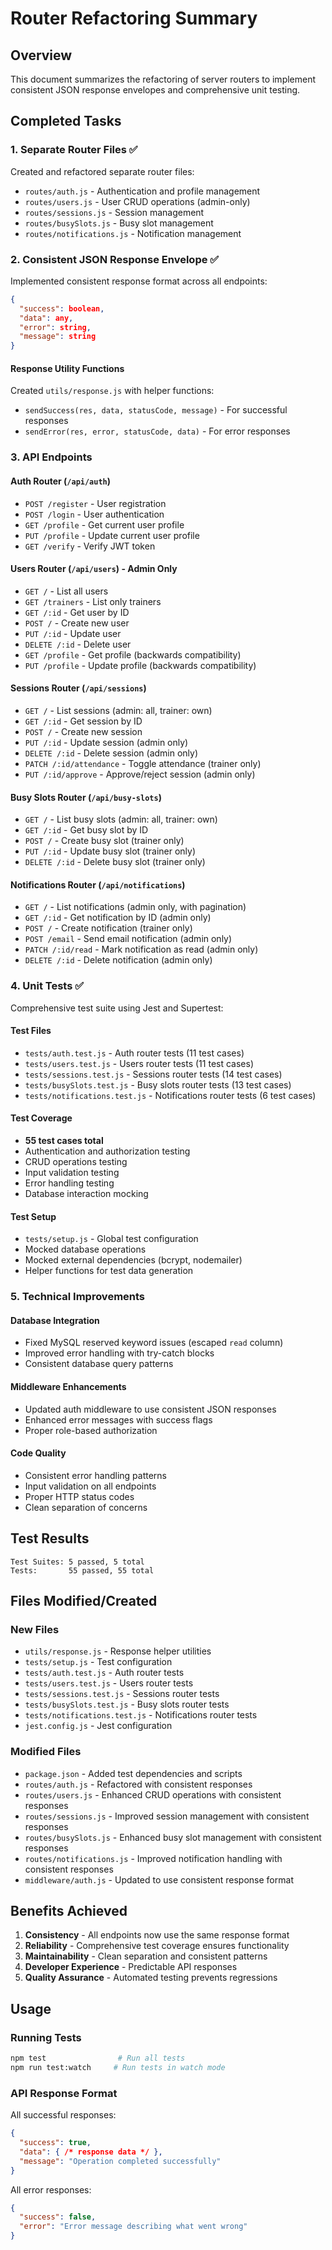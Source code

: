 # Router Refactoring Summary

## Overview
This document summarizes the refactoring of server routers to implement consistent JSON response envelopes and comprehensive unit testing.

## Completed Tasks

### 1. Separate Router Files ✅
Created and refactored separate router files:
- `routes/auth.js` - Authentication and profile management
- `routes/users.js` - User CRUD operations (admin-only)
- `routes/sessions.js` - Session management 
- `routes/busySlots.js` - Busy slot management
- `routes/notifications.js` - Notification management

### 2. Consistent JSON Response Envelope ✅
Implemented consistent response format across all endpoints:
```json
{
  "success": boolean,
  "data": any,
  "error": string,
  "message": string
}
```

#### Response Utility Functions
Created `utils/response.js` with helper functions:
- `sendSuccess(res, data, statusCode, message)` - For successful responses
- `sendError(res, error, statusCode, data)` - For error responses

### 3. API Endpoints

#### Auth Router (`/api/auth`)
- `POST /register` - User registration
- `POST /login` - User authentication  
- `GET /profile` - Get current user profile
- `PUT /profile` - Update current user profile
- `GET /verify` - Verify JWT token

#### Users Router (`/api/users`) - Admin Only
- `GET /` - List all users
- `GET /trainers` - List only trainers
- `GET /:id` - Get user by ID
- `POST /` - Create new user
- `PUT /:id` - Update user
- `DELETE /:id` - Delete user
- `GET /profile` - Get profile (backwards compatibility)
- `PUT /profile` - Update profile (backwards compatibility)

#### Sessions Router (`/api/sessions`)
- `GET /` - List sessions (admin: all, trainer: own)
- `GET /:id` - Get session by ID
- `POST /` - Create new session
- `PUT /:id` - Update session (admin only)
- `DELETE /:id` - Delete session (admin only)
- `PATCH /:id/attendance` - Toggle attendance (trainer only)
- `PUT /:id/approve` - Approve/reject session (admin only)

#### Busy Slots Router (`/api/busy-slots`)
- `GET /` - List busy slots (admin: all, trainer: own)
- `GET /:id` - Get busy slot by ID
- `POST /` - Create busy slot (trainer only)
- `PUT /:id` - Update busy slot (trainer only)
- `DELETE /:id` - Delete busy slot (trainer only)

#### Notifications Router (`/api/notifications`)
- `GET /` - List notifications (admin only, with pagination)
- `GET /:id` - Get notification by ID (admin only)
- `POST /` - Create notification (trainer only)
- `POST /email` - Send email notification (admin only)
- `PATCH /:id/read` - Mark notification as read (admin only)
- `DELETE /:id` - Delete notification (admin only)

### 4. Unit Tests ✅
Comprehensive test suite using Jest and Supertest:

#### Test Files
- `tests/auth.test.js` - Auth router tests (11 test cases)
- `tests/users.test.js` - Users router tests (11 test cases) 
- `tests/sessions.test.js` - Sessions router tests (14 test cases)
- `tests/busySlots.test.js` - Busy slots router tests (13 test cases)
- `tests/notifications.test.js` - Notifications router tests (6 test cases)

#### Test Coverage
- **55 test cases total**
- Authentication and authorization testing
- CRUD operations testing
- Input validation testing
- Error handling testing
- Database interaction mocking

#### Test Setup
- `tests/setup.js` - Global test configuration
- Mocked database operations
- Mocked external dependencies (bcrypt, nodemailer)
- Helper functions for test data generation

### 5. Technical Improvements

#### Database Integration
- Fixed MySQL reserved keyword issues (escaped `read` column)
- Improved error handling with try-catch blocks
- Consistent database query patterns

#### Middleware Enhancements
- Updated auth middleware to use consistent JSON responses
- Enhanced error messages with success flags
- Proper role-based authorization

#### Code Quality
- Consistent error handling patterns
- Input validation on all endpoints
- Proper HTTP status codes
- Clean separation of concerns

## Test Results
```
Test Suites: 5 passed, 5 total
Tests:       55 passed, 55 total
```

## Files Modified/Created

### New Files
- `utils/response.js` - Response helper utilities
- `tests/setup.js` - Test configuration
- `tests/auth.test.js` - Auth router tests
- `tests/users.test.js` - Users router tests  
- `tests/sessions.test.js` - Sessions router tests
- `tests/busySlots.test.js` - Busy slots router tests
- `tests/notifications.test.js` - Notifications router tests
- `jest.config.js` - Jest configuration

### Modified Files
- `package.json` - Added test dependencies and scripts
- `routes/auth.js` - Refactored with consistent responses
- `routes/users.js` - Enhanced CRUD operations with consistent responses
- `routes/sessions.js` - Improved session management with consistent responses
- `routes/busySlots.js` - Enhanced busy slot management with consistent responses
- `routes/notifications.js` - Improved notification handling with consistent responses
- `middleware/auth.js` - Updated to use consistent response format

## Benefits Achieved

1. **Consistency** - All endpoints now use the same response format
2. **Reliability** - Comprehensive test coverage ensures functionality
3. **Maintainability** - Clean separation and consistent patterns
4. **Developer Experience** - Predictable API responses
5. **Quality Assurance** - Automated testing prevents regressions

## Usage

### Running Tests
```bash
npm test                # Run all tests
npm run test:watch     # Run tests in watch mode
```

### API Response Format
All successful responses:
```json
{
  "success": true,
  "data": { /* response data */ },
  "message": "Operation completed successfully"
}
```

All error responses:
```json
{
  "success": false,
  "error": "Error message describing what went wrong"
}
```
